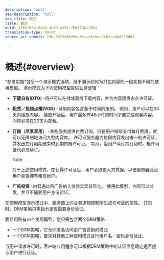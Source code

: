 ```yaml
---
description: 'null'
seo-description: 'null'
seo-title: 概述
title: 概述
uuid: 5f82f603-6e2d-4c9d-a49f-7b07f30a29e4
translation-type: tm+mt
source-git-commit: 29bc8323460d9be0fce66cbea7c6fce46df20d61

---
```



# 概述{#overview}

“参考实施”包括一个演示模式选项，用于演示如何为打包内容的一段实施不同的使用模型。 演示模式为下列使用模型提供业务逻辑：

* **下载自有(DTO)** -用户可以在线或离线下载内容，并为内容颁发永久许可证。
* **租赁／视频点播(VOD)** -可用内容包含基于时间的限制。 例如，用户可以在30天内播放内容。 播放开始后，用户最多有48小时的时间才能完成观看内容。 内容必须在30天内查看。
* **订阅（尽享享用）** -某些服务提供付费订阅，只要用户继续支付每月费用，就可以无限制地访问大型内容库。 许可证服务器为每段内容发出唯一的许可证，并发出在订阅期结束时到期的根许可证。 每月，当用户续订其订阅时，根许可证也必须续订。

   >[!NOTE]
   >
   >对于上述使用模式，在获得许可证后，用户必须输入其凭据，以便服务器验证用户是否拥有租赁帐户。

* **广告投资** -内容通过将广告纳入体验实现货币化。 使用此模型，内容可以分发，并且不需要用户身份验证。

在使用模型演示模式中，服务器上的业务逻辑控制所生成许可证的属性。 打包时，DRM策略只需指示是否需要身份验证。

要启用所有四个使用模型，您只需包含两个DRM策略：

* 一个DRM策略，它允许匿名访问由广告资助的模式
* 一个DRM策略，要求对其他三种使用模式进行用户名／密码身份验证。

当用户请求许可时，客户端应用程序可以根据DRM策略中的认证信息确定是否提示用户进行认证。
